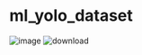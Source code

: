 # ml_yolo_dataset
 
![image](https://github.com/R-N/ml_yolo_dataset/assets/1442761/3a2ae418-3c9d-4d91-9c37-870a64e8c090)
![download](https://github.com/R-N/ml_yolo_dataset/assets/1442761/626972d3-3e90-45fe-9a0b-9b139bc6729f)

